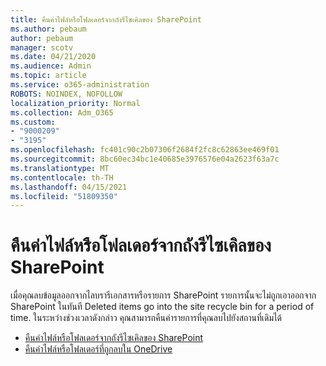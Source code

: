 ```yaml
---
title: คืนค่าไฟล์หรือโฟลเดอร์จากถังรีไซเคิลของ SharePoint
ms.author: pebaum
author: pebaum
manager: scotv
ms.date: 04/21/2020
ms.audience: Admin
ms.topic: article
ms.service: o365-administration
ROBOTS: NOINDEX, NOFOLLOW
localization_priority: Normal
ms.collection: Adm_O365
ms.custom:
- "9000209"
- "3195"
ms.openlocfilehash: fc401c90c2b07306f2684f2fc8c62863ee469f01
ms.sourcegitcommit: 8bc60ec34bc1e40685e3976576e04a2623f63a7c
ms.translationtype: MT
ms.contentlocale: th-TH
ms.lasthandoff: 04/15/2021
ms.locfileid: "51809350"
---
```

# <a name="restore-files-or-folders-from-the-sharepoint-recycle-bin"></a>คืนค่าไฟล์หรือโฟลเดอร์จากถังรีไซเคิลของ SharePoint 

เมื่อคุณลบข้อมูลออกจากไลบรารีเอกสารหรือรายการ SharePoint รายการนั้นจะไม่ถูกเอาออกจาก SharePoint ในทันที Deleted items go into the site recycle bin for a period of time. ในระหว่างช่วงเวลาดังกล่าว คุณสามารถคืนค่ารายการที่คุณลบไปยังสถานที่เดิมได้

- [คืนค่าไฟล์หรือโฟลเดอร์จากถังรีไซเคิลของ SharePoint](https://support.office.com/article/Restore-items-in-the-Recycle-Bin-of-a-SharePoint-site-6df466b6-55f2-4898-8d6e-c0dff851a0be)
- [คืนค่าไฟล์หรือโฟลเดอร์ที่ถูกลบใน OneDrive](https://support.office.com/article/restore-deleted-files-or-folders-in-onedrive-949ada80-0026-4db3-a953-c99083e6a84f)
